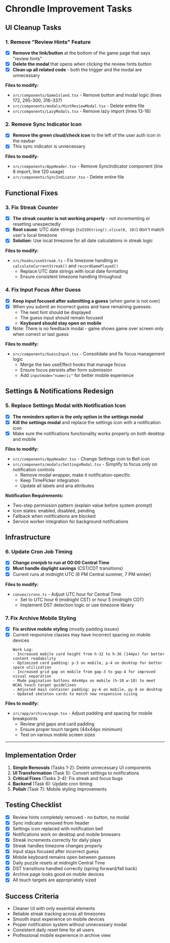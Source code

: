 # Chrondle Improvement Tasks

## UI Cleanup Tasks

### 1. Remove "Review Hints" Feature

- [x] **Remove the link/button** at the bottom of the game page that says "review hints"
- [x] **Delete the modal** that opens when clicking the review hints button
- [x] **Clean up all related code** - both the trigger and the modal are unnecessary

**Files to modify:**

- `src/components/GameIsland.tsx` - Remove button and modal logic (lines 172, 295-300, 316-337)
- `src/components/modals/HintReviewModal.tsx` - Delete entire file
- `src/components/LazyModals.tsx` - Remove lazy import (lines 13-16)

### 2. Remove Sync Indicator Icon

- [x] **Remove the green cloud/check icon** to the left of the user auth icon in the navbar
- [x] This sync indicator is unnecessary

**Files to modify:**

- `src/components/AppHeader.tsx` - Remove SyncIndicator component (line 8 import, line 120 usage)
- `src/components/SyncIndicator.tsx` - Delete entire file

## Functional Fixes

### 3. Fix Streak Counter

- [x] **The streak counter is not working properly** - not incrementing or resetting unexpectedly
- [x] **Root cause**: UTC date strings (`toISOString().slice(0, 10)`) don't match user's local timezone
- [x] **Solution**: Use local timezone for all date calculations in streak logic

**Files to modify:**

- `src/hooks/useStreak.ts` - Fix timezone handling in `calculateCurrentStreak()` and `recordGamePlayed()`
  - Replace UTC date strings with local date formatting
  - Ensure consistent timezone handling throughout

### 4. Fix Input Focus After Guess

- [x] **Keep input focused after submitting a guess** (when game is not over)
- [x] When you submit an incorrect guess and have remaining guesses:
  - The next hint should be displayed
  - The guess input should remain focused
  - **Keyboard should stay open on mobile**
- [x] Note: There is no feedback modal - game shows game over screen only when correct or last guess

**Files to modify:**

- `src/components/GuessInput.tsx` - Consolidate and fix focus management logic
  - Merge the two useEffect hooks that manage focus
  - Ensure focus persists after form submission
  - Add `inputmode="numeric"` for better mobile experience

## Settings & Notifications Redesign

### 5. Replace Settings Modal with Notification Icon

- [x] **The reminders option is the only option in the settings modal**
- [x] **Kill the settings modal** and replace the settings icon with a notification icon
- [x] Make sure the notifications functionality works properly on both desktop and mobile

**Files to modify:**

- `src/components/AppHeader.tsx` - Change Settings icon to Bell icon
- `src/components/modals/SettingsModal.tsx` - Simplify to focus only on notification controls
  - Remove modal wrapper, make it notification-specific
  - Keep TimePicker integration
  - Update all labels and aria attributes

**Notification Requirements:**

- Two-step permission pattern (explain value before system prompt)
- Icon states: enabled, disabled, pending
- Fallback when notifications are blocked
- Service worker integration for background notifications

## Infrastructure

### 6. Update Cron Job Timing

- [x] **Change cronjob to run at 00:00 Central Time**
- [x] **Must handle daylight savings** (CST/CDT transitions)
- [x] Current runs at midnight UTC (6 PM Central summer, 7 PM winter)

**Files to modify:**

- `convex/crons.ts` - Adjust UTC hour for Central Time
  - Set to UTC hour 6 (midnight CST) or hour 5 (midnight CDT)
  - Implement DST detection logic or use timezone library

### 7. Fix Archive Mobile Styling

- [x] **Fix archive mobile styling** (mostly padding issues)
- [x] Current responsive classes may have incorrect spacing on mobile devices
  ```
  Work Log:
  - Increased mobile card height from h-32 to h-36 (144px) for better content readability
  - Optimized card padding: p-3 on mobile, p-4 on desktop for better space utilization
  - Increased grid gap on mobile from gap-3 to gap-4 for improved visual separation
  - Made pagination buttons 44x44px on mobile (h-10 w-10) to meet WCAG touch target guidelines
  - Adjusted main container padding: py-6 on mobile, py-8 on desktop
  - Updated skeleton cards to match new responsive sizing
  ```

**Files to modify:**

- `src/app/archive/page.tsx` - Adjust padding and spacing for mobile breakpoints
  - Review grid gaps and card padding
  - Ensure proper touch targets (44x44px minimum)
  - Test on various mobile screen sizes

---

## Implementation Order

1. **Simple Removals** (Tasks 1-2): Delete unnecessary UI components
2. **UI Transformation** (Task 5): Convert settings to notifications
3. **Critical Fixes** (Tasks 3-4): Fix streak and focus bugs
4. **Backend** (Task 6): Update cron timing
5. **Polish** (Task 7): Mobile styling improvements

## Testing Checklist

- [x] Review hints completely removed - no button, no modal
- [x] Sync indicator removed from header
- [x] Settings icon replaced with notification bell
- [x] Notifications work on desktop and mobile browsers
- [x] Streak increments correctly for daily plays
- [x] Streak handles timezone changes properly
- [x] Input stays focused after incorrect guess
- [x] Mobile keyboard remains open between guesses
- [x] Daily puzzle resets at midnight Central Time
- [x] DST transitions handled correctly (spring forward/fall back)
- [x] Archive page looks good on mobile devices
- [x] All touch targets are appropriately sized

## Success Criteria

- Cleaner UI with only essential elements
- Reliable streak tracking across all timezones
- Smooth input experience on mobile devices
- Proper notification system without unnecessary modal
- Consistent daily reset time for all users
- Professional mobile experience in archive view
